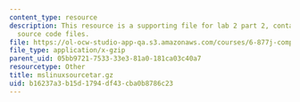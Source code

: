 ```yaml
---
content_type: resource
description: This resource is a supporting file for lab 2 part 2, contains compiled
  source code files.
file: https://ol-ocw-studio-app-qa.s3.amazonaws.com/courses/6-877j-computational-evolutionary-biology-fall-2005/b16237a3b15d1794df43cba0b8786c23_mslinuxsourcetar.gz
file_type: application/x-gzip
parent_uid: 05bb9721-7533-33e3-81a0-181ca03c40a7
resourcetype: Other
title: mslinuxsourcetar.gz
uid: b16237a3-b15d-1794-df43-cba0b8786c23
---
```

